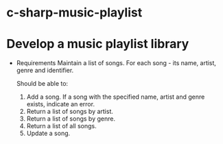 # c-sharp-music-playlist

# Develop a music playlist library

- Requirements
	Maintain a list of songs. For each song - its name, artist, genre and identifier.

	Should be able to:
	1. Add a song. If a song with the specified name, artist and genre exists, indicate an error.
	2. Return a list of songs by artist.
	3. Return a list of songs by genre.
	4. Return a list of all songs.
	5. Update a song.